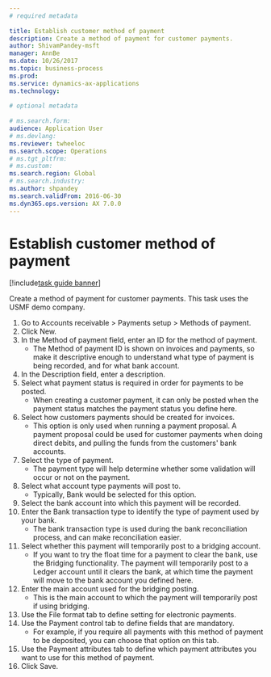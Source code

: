 ```yaml
--- 
# required metadata 
 
title: Establish customer method of payment
description: Create a method of payment for customer payments. 
author: ShivamPandey-msft
manager: AnnBe 
ms.date: 10/26/2017
ms.topic: business-process 
ms.prod:  
ms.service: dynamics-ax-applications 
ms.technology:  
 
# optional metadata 
 
# ms.search.form:   
audience: Application User 
# ms.devlang:  
ms.reviewer: twheeloc
ms.search.scope: Operations 
# ms.tgt_pltfrm:  
# ms.custom:  
ms.search.region: Global
# ms.search.industry: 
ms.author: shpandey
ms.search.validFrom: 2016-06-30 
ms.dyn365.ops.version: AX 7.0.0 
---
```

# Establish customer method of payment

[!include[task guide banner](../../includes/task-guide-banner.md)]

Create a method of payment for customer payments. This task uses the USMF demo company.

1. Go to Accounts receivable > Payments setup > Methods of payment.
2. Click New.
3. In the Method of payment field, enter an ID for the method of payment.
    * The Method of payment ID is shown on invoices and payments, so make it descriptive enough to understand what type of payment is being recorded, and for what bank account.  
4. In the Description field, enter a description.
5. Select what payment status is required in order for payments to be posted.
    * When creating a customer payment, it can only be posted when the payment status matches the payment status you define here.  
6. Select how customers payments should be created for invoices.
    * This option is only used when running a payment proposal. A payment proposal could be used for customer payments when doing direct debits, and pulling the funds from the customers' bank accounts.  
7. Select the type of payment.
    * The payment type will help determine whether some validation will occur or not on the payment.  
8. Select what account type payments will post to.
    * Typically, Bank would be selected for this option.  
9. Select the bank account into which this payment will be recorded.
10. Enter the Bank transaction type to identify the type of payment used by your bank.
    * The bank transaction type is used during the bank reconciliation process, and can make reconciliation easier.  
11. Select whether this payment will temporarily post to a bridging account.
    * If you want to try the float time for a payment to clear the bank, use the Bridging functionality. The payment will temporarily post to a Ledger account until it clears the bank, at which time the payment will move to the bank account you defined here.  
12. Enter the main account used for the bridging posting.
    * This is the main account to which the payment will temporarily post if using bridging.  
13. Use the File format tab to define setting for electronic payments.
14. Use the Payment control tab to define fields that are mandatory.
    * For example, if you require all payments with this method of payment to be deposited, you can choose that option on this tab.  
15. Use the Payment attributes tab to define which payment attributes you want to use for this method of payment.
16. Click Save.

